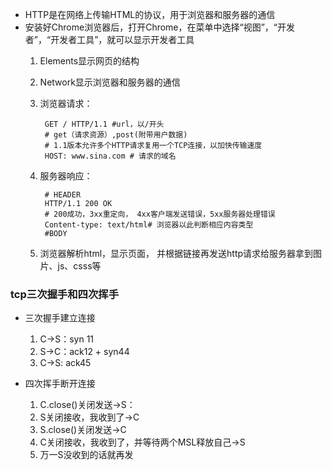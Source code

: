 * HTTP是在网络上传输HTML的协议，用于浏览器和服务器的通信
* 安装好Chrome浏览器后，打开Chrome，在菜单中选择“视图”，“开发者”，“开发者工具”，就可以显示开发者工具
    1. Elements显示网页的结构
    2. Network显示浏览器和服务器的通信
    3. 浏览器请求：
    
            GET / HTTP/1.1 #url，以/开头
            # get（请求资源）,post(附带用户数据)
            # 1.1版本允许多个HTTP请求复用一个TCP连接，以加快传输速度
            HOST: www.sina.com # 请求的域名
    4. 服务器响应：
    
            # HEADER
            HTTP/1.1 200 OK
            # 200成功，3xx重定向， 4xx客户端发送错误，5xx服务器处理错误
            Content-type: text/html# 浏览器以此判断相应内容类型
            #BODY
    5. 浏览器解析html，显示页面，
    并根据链接再发送http请求给服务器拿到图片、js、csss等
  
  
### tcp三次握手和四次挥手
* 三次握手建立连接
    1. C->S：syn 11
    2. S->C：ack12 + syn44
    3. C->S: ack45
   
* 四次挥手断开连接
    1. C.close()关闭发送->S： 
    2. S关闭接收，我收到了->C
    3. S.close()关闭发送->C
    4. C关闭接收，我收到了，并等待两个MSL释放自己->S
    5. 万一S没收到的话就再发
    
  
